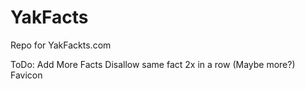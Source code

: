# YakFacts
Repo for YakFackts.com

ToDo:
Add More Facts
Disallow same fact 2x in a row (Maybe more?)
Favicon
